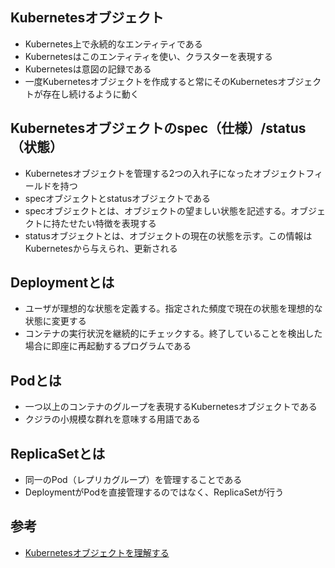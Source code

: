 ## Kubernetesオブジェクト
- Kubernetes上で永続的なエンティティである
- Kubernetesはこのエンティティを使い、クラスターを表現する
- Kubernetesは意図の記録である
- 一度Kubernetesオブジェクトを作成すると常にそのKubernetesオブジェクトが存在し続けるように動く

## Kubernetesオブジェクトのspec（仕様）/status（状態）
- Kubernetesオブジェクトを管理する2つの入れ子になったオブジェクトフィールドを持つ
- specオブジェクトとstatusオブジェクトである
- specオブジェクトとは、オブジェクトの望ましい状態を記述する。オブジェクトに持たせたい特徴を表現する
- statusオブジェクトとは、オブジェクトの現在の状態を示す。この情報はKubernetesから与えられ、更新される

## Deploymentとは
- ユーザが理想的な状態を定義する。指定された頻度で現在の状態を理想的な状態に変更する
- コンテナの実行状況を継続的にチェックする。終了していることを検出した場合に即座に再起動するプログラムである

## Podとは
- 一つ以上のコンテナのグループを表現するKubernetesオブジェクトである
- クジラの小規模な群れを意味する用語である

## ReplicaSetとは
- 同一のPod（レプリカグループ）を管理することである
- DeploymentがPodを直接管理するのではなく、ReplicaSetが行う

## 参考
- [Kubernetesオブジェクトを理解する](https://kubernetes.io/ja/docs/concepts/overview/working-with-objects/kubernetes-objects/)
